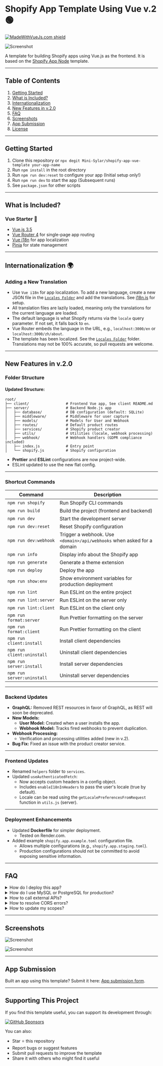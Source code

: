 # Shopify App Template Using Vue v.2 🟢

[![MadeWithVueJs.com shield](https://madewithvuejs.com/storage/repo-shields/4969-shield.svg)](https://madewithvuejs.com/p/shopify-vue-app-template/shield-link)

![Screenshot](https://drive.google.com/uc?id=1VKbiGd09QJ9c_TjpffQ5zasqxVLzqfgc)

A template for building Shopify apps using Vue.js as the frontend. It is based on the [Shopify App Node](https://github.com/Shopify/shopify-app-template-node) template.

---

## Table of Contents

1. [Getting Started](#getting-started)
2. [What is Included?](#what-is-included)
3. [Internationalization](#internationalization)
4. [New Features in v.2.0](#new-features-in-v20)
5. [FAQ](#faq)
6. [Screenshots](#screenshots)
7. [App Submission](#app-submission)
8. [License](#license)

---

## Getting Started

1. Clone this repository or `npx degit Mini-Sylar/shopify-app-vue-template your-app-name`
2. Run `npm install` in the root directory
3. Run `npm run dev:reset` to configure your app (Initial setup only!)
4. Run `npm run dev` to start the app (Subsequent runs)
5. See `package.json` for other scripts

---

## What is Included?

### Vue Starter 💚

- [Vue.js 3.5](https://vuejs.org/)
- [Vue Router 4](https://router.vuejs.org/) for single-page app routing
- [Vue i18n](https://vue-i18n.intlify.dev/) for app localization
- [Pinia](https://pinia.esm.dev/) for state management

---

## Internationalization 🌍

### Adding a New Translation

- Use `Vue i18n` for app localization. To add a new language, create a new JSON file in the [`Locales Folder`](./web/frontend/src/locales/) and add the translations. See [i18n.js](./web/frontend/src/i18n.js) for setup.
- All translation files are lazily loaded, meaning only the translations for the current language are loaded.
- The default language is what Shopify returns via the `locale` query parameter. If not set, it falls back to `en`.
- Vue Router embeds the language in the URL, e.g., `localhost:3000/en` or `localhost:3000/zh/about`.
- The template has been localized. See the [`Locales Folder`](./web/frontend/src/locales/) folder. Translations may not be 100% accurate, so pull requests are welcome.

---

## New Features in v.2.0

### Folder Structure

#### Updated Structure:
```
root/
├── client/                 # Frontend Vue app, See client README.md
├── server/                 # Backend Node.js app
│   ├── database/           # DB configuration (default: SQLite)
│   ├── middleware/         # Middleware for user capture
│   ├── models/             # Models for User and Webhook
│   ├── routes/             # Default product routes
│   ├── services/           # Shopify product creator
│   ├── utils/              # Utilities (locale, webhook processing)
│   ├── webhook/            # Webhook handlers (GDPR compliance included)
│   ├── index.js            # Entry point
│   └── shopify.js          # Shopify configuration
```

- **Prettier** and **ESLint** configurations are now project-wide.
- ESLint updated to use the new flat config.

---

### Shortcut Commands

| Command                 | Description                                                             |
|-------------------------|-------------------------------------------------------------------------|
| `npm run shopify`       | Run Shopify CLI commands                                               |
| `npm run build`         | Build the project (frontend and backend)                              |
| `npm run dev`           | Start the development server                                           |
| `npm run dev:reset`     | Reset Shopify configuration                                            |
| `npm run dev:webhook`   | Trigger a webhook. Use `<domain>/api/webhooks` when asked for a domain |
| `npm run info`          | Display info about the Shopify app                                    |
| `npm run generate`      | Generate a theme extension                                            |
| `npm run deploy`        | Deploy the app                                                        |
| `npm run show:env`      | Show environment variables for production deployment                  |
| `npm run lint`          | Run ESLint on the entire project                                      |
| `npm run lint:server`   | Run ESLint on the server only                                         |
| `npm run lint:client`   | Run ESLint on the client only                                         |
| `npm run format:server` | Run Prettier formatting on the server                                 |
| `npm run format:client` | Run Prettier formatting on the client                                 |
| `npm run client:install`| Install client dependencies                                           |
| `npm run client:uninstall`| Uninstall client dependencies                                       |
| `npm run server:install`| Install server dependencies                                           |
| `npm run server:uninstall`| Uninstall server dependencies                                       |

---

### Backend Updates

- **GraphQL:** Removed REST resources in favor of GraphQL, as REST will soon be deprecated.
- **New Models:**
  - **User Model:** Created when a user installs the app.
  - **Webhook Model:** Tracks fired webhooks to prevent duplication.
- **Webhook Processing:**
  - Verification and processing utilities added (new in v.2).
- **Bug Fix:** Fixed an issue with the product creator service.

---

### Frontend Updates

- Renamed `helpers` folder to `services`.
- Updated `useAuthenticatedFetch`:
  - Now accepts custom headers in a config object.
  - Includes `enableI18nInHeaders` to pass the user's locale (true by default).
  - Locale can be read using the `getLocalePreferencesFromRequest` function in `utils.js` (server).

---

### Deployment Enhancements

- Updated **Dockerfile** for simpler deployment.
  - Tested on Render.com.
- Added example `shopify.app.example.toml` configuration file.
  - Allows multiple configurations (e.g., `shopify.app.staging.toml`).
  - Production configurations should not be committed to avoid exposing sensitive information.

---

## FAQ

<details>
<summary>How do I deploy this app?</summary>

#### Using My Own Server (Linux VPS/Render.com/Heroku)
1. Set up your domain, e.g., `https://shopify-vue.minisylar.com`.
2. Run `npm run show:env` to retrieve environment variables:

```
SHOPIFY_API_KEY=<YOUR_KEY>
SHOPIFY_API_SECRET=<YOUR_SECRET>
SCOPES="write_products,read_products"
HOST=https://shopify-vue.minisylar.com
```

#### Using Dockerfile
- Add the variables in the environment section of your hosting service (e.g., Render).
- Build and deploy the Dockerfile.
- For manual deployment:

```bash
docker build --build-arg SHOPIFY_API_KEY=<your_api_key> --build-arg SHOPIFY_API_SECRET=<your_api_secret> \
--build-arg SCOPES=<your_scopes> --build-arg HOST=<your_host> -t <image_name>:<tag> .
```

> **Note:** Omit `<` and `>` when providing values. Store secrets securely if using CI/CD pipelines.

</details>

<details>
<summary>How do I use MySQL or PostgreSQL for production?</summary>

#### MySQL Example
```diff
- import { SQLiteSessionStorage } from "@shopify/shopify-app-session-storage-sqlite";
+ import { MySQLSessionStorage } from "@shopify/shopify-app-session-storage-mysql";

sessionStorage:
  process.env.NODE_ENV === "production"
    ? MySQLSessionStorage.withCredentials(
        process.env.DATABASE_HOST,
        process.env.DATABASE_SESSION,
        process.env.DATABASE_USER,
        process.env.DATABASE_PASSWORD,
        { connectionPoolLimit: 100 }
      )
    : new SQLiteSessionStorage(DB_PATH),
```

#### PostgreSQL Example
```diff
+ import { PostgreSQLSessionStorage } from "@shopify/shopify-app-session-storage-postgresql";

sessionStorage: PostgreSQLSessionStorage.withCredentials(
  process.env.DATABASE_HOST,
  process.env.DATABASE_SESSION,
  process.env.DATABASE_USER,
  process.env.DATABASE_PASSWORD
);
```

</details>

<details>
<summary>How to call external APIs?</summary>

Always call APIs from the server and forward responses to the frontend:

```javascript
app.get("/api/external-api", async (_req, res) => {
  try {
    const response = await fetch("https://dummyjson.com/products", { method: "GET" });
    if (response.ok) {
      res.status(200).send(await response.json());
    } else {
      res.status(500).send({ error: "Failed to fetch data" });
    }
  } catch (error) {
    res.status(500).send({ error: error.message });
  }
});
```

</details>

<details>
<summary>How to resolve CORS errors?</summary>

- Verify configuration in `shopify.<your_app>.toml`.
- Ensure the dev domain matches the preview URL.
- Run `npm run dev:reset` to reset the config, then `npm run deploy` to push changes.

</details>

<details>
<summary>How to update my scopes?</summary>

1. Update the `scopes` in your `.toml` file. See [Shopify Access Scopes](https://shopify.dev/docs/api/usage/access-scopes).
2. Run `npm run deploy`.
3. Uninstall and reinstall the app in the Shopify admin dashboard.

</details>

---

## Screenshots

![Screenshot](https://drive.google.com/uc?id=1p32XhaiVRQ9eSAmNQ1Hk2T-V5hmb9CFa)

![Screenshot](https://drive.google.com/uc?id=1yCr3lc3yqzgyV3ZiTSJjlIEVPtNY27LX)

---

## App Submission

Built an app using this template? Submit it here: [App submission form](https://forms.gle/K8VGCqvcvfBRSug58).


---

## Supporting This Project

If you find this template useful, you can support its development through:

[![GitHub Sponsors](https://img.shields.io/github/sponsors/Mini-Sylar?style=for-the-badge&logo=githubsponsors&logoColor=white&color=EA4AAA)](https://github.com/sponsors/Mini-Sylar)

You can also:
- Star ⭐ this repository
- Report bugs or suggest features
- Submit pull requests to improve the template
- Share it with others who might find it useful
